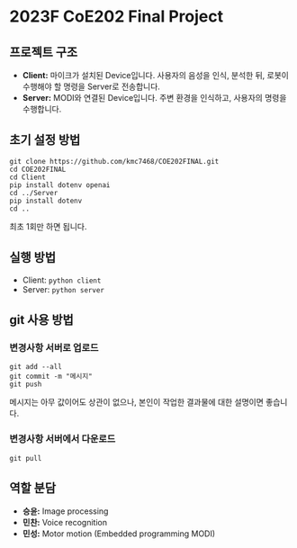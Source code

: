 # 2023F CoE202 Final Project
## 프로젝트 구조
- **Client:** 마이크가 설치된 Device입니다. 사용자의 음성을 인식, 분석한 뒤, 로봇이 수행해야 할 명령을 Server로 전송합니다.
- **Server:** MODI와 연결된 Device입니다. 주변 환경을 인식하고, 사용자의 명령을 수행합니다.

## 초기 설정 방법
```
git clone https://github.com/kmc7468/COE202FINAL.git
cd COE202FINAL
cd Client
pip install dotenv openai
cd ../Server
pip install dotenv
cd ..
```
최초 1회만 하면 됩니다.

## 실행 방법
- Client: `python client`
- Server: `python server`

## git 사용 방법
### 변경사항 서버로 업로드
```
git add --all
git commit -m "메시지"
git push
```
메시지는 아무 값이어도 상관이 없으나, 본인이 작업한 결과물에 대한 설명이면 좋습니다.

### 변경사항 서버에서 다운로드
```
git pull
```

## 역할 분담
- **승윤:** Image processing
- **민찬:** Voice recognition
- **민성:** Motor motion (Embedded programming MODI) 